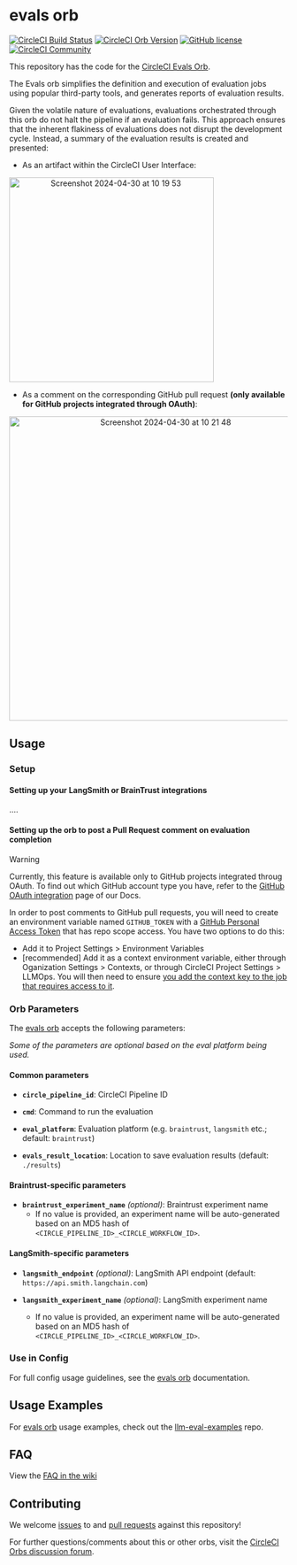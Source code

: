 # evals orb

[![CircleCI Build Status](https://circleci.com/gh/CircleCI-Public/evals-orb.svg?style=shield "CircleCI Build Status")](https://circleci.com/gh/CircleCI-Public/evals-orb) [![CircleCI Orb Version](https://badges.circleci.com/orbs/circleci/evals.svg)](https://circleci.com/orbs/registry/orb/circleci/evals) [![GitHub license](https://img.shields.io/badge/license-MIT-blue.svg)](https://raw.githubusercontent.com/circleci-public/evals-orb/main/LICENSE) [![CircleCI Community](https://img.shields.io/badge/community-CircleCI%20Discuss-343434.svg)](https://discuss.circleci.com/c/ecosystem/orbs)

This repository has the code for the [CircleCI Evals Orb](https://circleci.com/developer/orbs/orb/circleci/evals).

The Evals orb simplifies the definition and execution of evaluation jobs using popular third-party tools, and generates reports of evaluation results.

Given the volatile nature of evaluations, evaluations orchestrated through this orb do not halt the pipeline if an evaluation fails. This approach ensures that the inherent flakiness of evaluations does not disrupt the development cycle.
Instead, a summary of the evaluation results is created and presented:

- As an artifact within the CircleCI User Interface:
<img style="text-align:center" width="370" alt="Screenshot 2024-04-30 at 10 19 53" src="https://circleci.com/docs/assets/img/docs/llmops/artifact.png">

- As a comment on the corresponding GitHub pull request **(only available for GitHub projects integrated through OAuth)**:
<img style="text-align:center" width="550" alt="Screenshot 2024-04-30 at 10 21 48" src="https://circleci.com/docs/assets/img/docs/llmops/github-pr-comment.png">


## Usage

### Setup

#### Setting up your LangSmith or BrainTrust integrations

.... 

#### Setting up the orb to post a Pull Request comment on evaluation completion

> [!WARNING]
> Currently, this feature is available only to GitHub projects integrated throug OAuth. To find out which GitHub account type you have, refer to the [GitHub OAuth integration](https://circleci.com/docs/github-integration/) page of our Docs.

In order to post comments to GitHub pull requests, you will need to create an environment variable named `GITHUB_TOKEN` with a [GitHub Personal Access Token](https://docs.github.com/en/authentication/keeping-your-account-and-data-secure/managing-your-personal-access-tokens) that has repo scope access.
You have two options to do this:

- Add it to Project Settings > Environment Variables
- [recommended] Add it as a context environment variable, either through Oganization Settings > Contexts, or through CircleCI Project Settings > LLMOps. You will then need to ensure [you add the context key to the job that requires access to it](https://circleci.com/docs/contexts/#create-and-use-a-context). 

### Orb Parameters

The [evals orb](https://github.com/circleci-public/evals-orb) accepts the following parameters:

_Some of the parameters are optional based on the eval platform being used._

#### Common parameters

- **`circle_pipeline_id`**: CircleCI Pipeline ID

- **`cmd`**: Command to run the evaluation

- **`eval_platform`**: Evaluation platform (e.g. `braintrust`, `langsmith` etc.; default: `braintrust`)

- **`evals_result_location`**: Location to save evaluation results (default: `./results`)

#### Braintrust-specific parameters

- **`braintrust_experiment_name`** _(optional)_: Braintrust experiment name
  - If no value is provided, an experiment name will be auto-generated based on an MD5 hash of `<CIRCLE_PIPELINE_ID>_<CIRCLE_WORKFLOW_ID>`.

#### LangSmith-specific parameters

- **`langsmith_endpoint`** _(optional)_: LangSmith API endpoint (default: `https://api.smith.langchain.com`)

- **`langsmith_experiment_name`** _(optional)_: LangSmith experiment name
  - If no value is provided, an experiment name will be auto-generated based on an MD5 hash of `<CIRCLE_PIPELINE_ID>_<CIRCLE_WORKFLOW_ID>`.

### Use in Config

For full config usage guidelines, see the [evals orb](http://circleci.com/orbs/registry/orb/circleci/evals) documentation.

## Usage Examples

For [evals orb](https://circleci.com/developer/orbs/orb/circleci/evals) usage examples, check out the [llm-eval-examples](https://github.com/CircleCI-Public/llm-eval-examples) repo.

## FAQ

View the [FAQ in the wiki](https://github.com/CircleCI-Public/evals-orb/wiki/FAQ)

## Contributing

We welcome [issues](https://github.com/CircleCI-Public/evals-orb/issues) to and [pull requests](https://github.com/CircleCI-Public/evals-orb/pulls) against this repository!

For further questions/comments about this or other orbs, visit the [CircleCI Orbs discussion forum](https://discuss.circleci.com/c/orbs).
